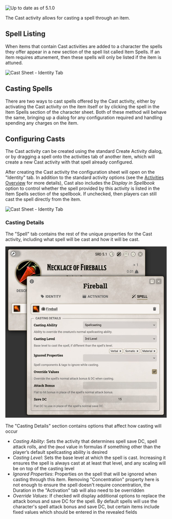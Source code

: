 ![Up to date as of 5.1.0](https://img.shields.io/static/v1?label=dnd5e&message=5.1.0&color=informational)

The Cast activity allows for casting a spell through an item.


## Spell Listing

When items that contain Cast activities are added to a character the spells they offer appear in a new section of the spell list called Item Spells. If an item requires attunement, then these spells will only be listed if the item is attuned.

![Cast Sheet - Identity Tab](https://raw.githubusercontent.com/foundryvtt/dnd5e/publish-wiki/wiki/images/activities/cast-spellbook.jpg)


## Casting Spells

There are two ways to cast spells offered by the Cast activity, either by activating the Cast activity on the item itself or by clicking the spell in the Item Spells section of the character sheet. Both of these method will behave the same, bringing up a dialog for any configuration required and handling spending any charges on the item.


## Configuring Casts

The Cast activity can be created using the standard Create Activity dialog, or by dragging a spell onto the activities tab of another item, which will create a new Cast activity with that spell already configured.

After creating the Cast activity the configuration sheet will open on the "Identity" tab. In addition to the standard activity options (see the [Activities Overview](Activities.md) for more details), Cast also includes the *Display in Spellbook* option to control whether the spell provided by this activity is listed in the Item Spells section of the spellbook. If unchecked, then players can still cast the spell directly from the item.

![Cast Sheet - Identity Tab](https://raw.githubusercontent.com/foundryvtt/dnd5e/publish-wiki/wiki/images/activities/cast-identity.jpg)

### Casting Details

The "Spell" tab contains the rest of the unique properties for the Cast activity, including what spell will be cast and how it will be cast.

![Cast Sheet - Spell Tab](https://raw.githubusercontent.com/foundryvtt/dnd5e/publish-wiki/wiki/images/activities/cast-effect.jpg)

The "Casting Details" section contains options that affect how casting will occur
- *Casting Ability*: Sets the activity that determines spell save DC, spell attack rolls, and the `@mod` value in formulas if something other than the player’s default spellcasting ability is desired
- *Casting Level*: Sets the base level at which the spell is cast. Increasing it ensures the spell is always cast at at least that level, and any scaling will be on top of the casting level
- *Ignored Properties*: Properties on the spell that will be ignored when casting through this item. Removing "Concentration" property here is not enough to ensure the spell doesn't require concentration, the Duration in the "Activation" tab will also need to be overridden
- *Override Values*: If checked will display additional options to replace the attack bonus and save DC for the spell. By default spells will use the character's spell attack bonus and save DC, but certain items include fixed values which should be entered in the revealed fields
